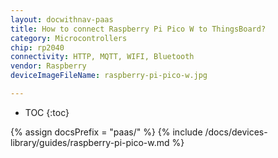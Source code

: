 ```yaml
---
layout: docwithnav-paas
title: How to connect Raspberry Pi Pico W to ThingsBoard?
category: Microcontrollers
chip: rp2040
connectivity: HTTP, MQTT, WIFI, Bluetooth
vendor: Raspberry
deviceImageFileName: raspberry-pi-pico-w.jpg

---
```


* TOC
{:toc}

{% assign docsPrefix = "paas/" %}
{% include /docs/devices-library/guides/raspberry-pi-pico-w.md %}
